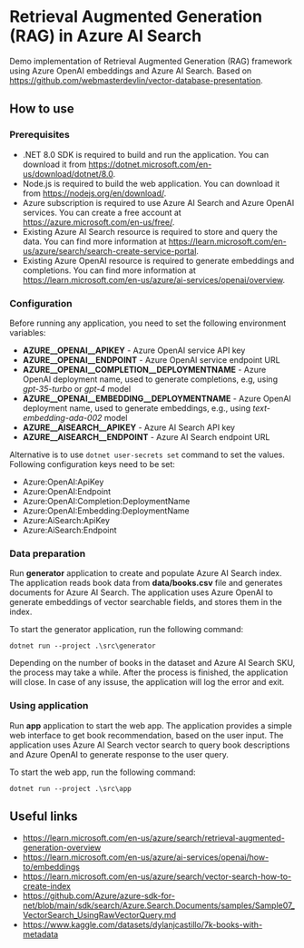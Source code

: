 # Retrieval Augmented Generation (RAG) in Azure AI Search
Demo implementation of Retrieval Augmented Generation (RAG) framework using Azure OpenAI embeddings and Azure AI Search. Based on
https://github.com/webmasterdevlin/vector-database-presentation.

## How to use

### Prerequisites
* .NET 8.0 SDK is required to build and run the application. You can download it from https://dotnet.microsoft.com/en-us/download/dotnet/8.0.
* Node.js is required to build the web application. You can download it from https://nodejs.org/en/download/.
* Azure subscription is required to use Azure AI Search and Azure OpenAI services. You can create a free account at https://azure.microsoft.com/en-us/free/.
* Existing Azure AI Search resource is required to store and query the data. You can find more information at https://learn.microsoft.com/en-us/azure/search/search-create-service-portal.
* Existing Azure OpenAI resource is required to generate embeddings and completions. You can find more information at https://learn.microsoft.com/en-us/azure/ai-services/openai/overview.


### Configuration
Before running any application, you need to set the following environment variables:
* **AZURE__OPENAI__APIKEY** - Azure OpenAI service API key
* **AZURE__OPENAI__ENDPOINT** - Azure OpenAI service endpoint URL
* **AZURE__OPENAI__COMPLETION__DEPLOYMENTNAME** - Azure OpenAI deployment name, used to generate completions, e.g, using _gpt-35-turbo_ or _gpt-4_ model
* **AZURE__OPENAI__EMBEDDING__DEPLOYMENTNAME** - Azure OpenAI deployment name, used to generate embeddings, e.g., using _text-embedding-ada-002_ model
* **AZURE__AISEARCH__APIKEY** - Azure AI Search API key
* **AZURE__AISEARCH__ENDPOINT** - Azure AI Search endpoint URL

Alternative is to use `dotnet user-secrets set` command to set the values. Following configuration keys need to be set:
* Azure:OpenAI:ApiKey
* Azure:OpenAI:Endpoint
* Azure:OpenAI:Completion:DeploymentName
* Azure:OpenAI:Embedding:DeploymentName
* Azure:AiSearch:ApiKey
* Azure:AiSearch:Endpoint

### Data preparation

Run **generator** application to create and populate Azure AI Search index. The application reads book data from **data/books.csv** file and generates documents for Azure AI Search. The application uses Azure OpenAI to generate embeddings of vector searchable fields, and stores them in the index.

To start the generator application, run the following command:
```shell
dotnet run --project .\src\generator
```

Depending on the number of books in the dataset and Azure AI Search SKU, the process may take a while. After the process is finished, the application will close. In case of any issuse, the application will log the error and exit.

### Using application
Run **app** application to start the web app. The application provides a simple web interface to get book recommendation, based on the user input. The application uses Azure AI Search vector search to query book descriptions and Azure OpenAI to generate response to the user query.

To start the web app, run the following command:
```shell
dotnet run --project .\src\app
```

## Useful links
* https://learn.microsoft.com/en-us/azure/search/retrieval-augmented-generation-overview
* https://learn.microsoft.com/en-us/azure/ai-services/openai/how-to/embeddings
* https://learn.microsoft.com/en-us/azure/search/vector-search-how-to-create-index
* https://github.com/Azure/azure-sdk-for-net/blob/main/sdk/search/Azure.Search.Documents/samples/Sample07_VectorSearch_UsingRawVectorQuery.md
* https://www.kaggle.com/datasets/dylanjcastillo/7k-books-with-metadata
